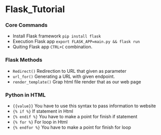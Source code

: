 # Flask_Tutorial

### **Core Commands**
* Install Flask framework ```pip install flask```
* Execution Flask app ```export FLASK_APP=main.py && flask run```
* Quiting Flask app ```CTRL+C```    combination. 

### **Flask Methods**
* ```Redirect()``` Redirection to URL that given as parameter
* ```url_for()```  Generating a URL with given endpoint.
* ```render_template()```  Grap html file render that as our web page



### **Python in HTML**
* ```{{value}}```  You have to use this syntax to pass information to website
* ```{% if %}```   If statement in Html 
* ```{% endif %}``` You have to make a point for finish if statement
* ```{% for %}```   For loop in Html
* ```{% endfor %}```  You have to make a point for finish for loop
